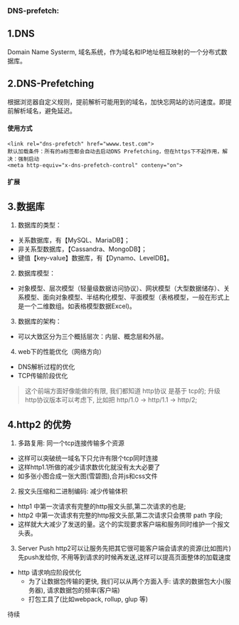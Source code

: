 <!--
 * @Author: dreamlixia 1763112943@qq.com
 * @Date: 2022-06-21 17:46:45
 * @LastEditors: dreamlixia 1763112943@qq.com
 * @LastEditTime: 2022-07-01 00:28:38
 * @FilePath: /MyBlog/blog/docs/src/前端/基础知识/DNS.md
 * @Description: 这是默认设置,请设置`customMade`, 打开koroFileHeader查看配置 进行设置: https://github.com/OBKoro1/koro1FileHeader/wiki/%E9%85%8D%E7%BD%AE
-->
### DNS-prefetch: 

1.DNS
---
Domain Name Systerm, 域名系统，作为域名和IP地址相互映射的一个分布式数据库。

2.DNS-Prefetching
---
根据浏览器自定义规则，提前解析可能用到的域名，加快忘网站的访问速度。即提前解析域名，避免延迟。

#### 使用方式
```
<link rel="dns-prefetch" href="wwww.test.com">
默认加载条件：所有的a标签都会自动去启动DNS Prefetching，但在https下不起作用，解决：强制启动
<meta http-equiv="x-dns-prefetch-control" conteny="on">
```

#### 扩展
3.数据库
---
1. 数据库的类型：
- 关系数据库，有【MySQL、MariaDB】；
- 非关系型数据库，【Cassandra、MongoDB】；
- 键值【key-value】数据库，有【Dynamo、LevelDB】。

2. 数据库模型：
+ 对象模型、层次模型（轻量级数据访问协议）、网状模型（大型数据储存）、关系模型、面向对象模型、半结构化模型、平面模型（表格模型，一般在形式上是一个二维数组。如表格模型数据Excel)。

3. 数据库的架构：
+ 可以大致区分为三个概括层次：内层、概念层和外层。

4. web下的性能优化（网络方向）
* DNS解析过程的优化
* TCP传输阶段优化
> 这个前端方面好像能做的有限, 我们都知道 http协议 是基于 tcp的;
> 升级http协议版本可以考虑下, 比如把 http/1.0 -> http/1.1 -> http/2;

4.http2 的优势
---
1. 多路复用: 同一个tcp连接传输多个资源
- 这样可以突破统一域名下只允许有限个tcp同时连接
- 这样http1.1所做的减少请求数优化就没有太大必要了
- 如多张小图合成一张大图(雪碧图),合并js和css文件

2. 报文头压缩和二进制编码: 减少传输体积
- http1 中第一次请求有完整的http报文头部,第二次请求的也是;
- http2 中第一次请求有完整的http报文头部,第二次请求只会携带 path 字段;
- 这样就大大减少了发送的量。这个的实现要求客户端和服务同时维护一个报文头表。

3. Server Push
http2可以让服务先把其它很可能客户端会请求的资源(比如图片)先push发给你,
不用等到请求的时候再发送,这样可以提高页面整体的加载速度
* http 请求响应阶段优化
    - 为了让数据包传输的更快, 我们可以从两个方面入手: 请求的数据包大小(服务器), 请求数据包的频率(客户端)
    - 打包工具了(比如webpack, rollup, glup 等)

待续
